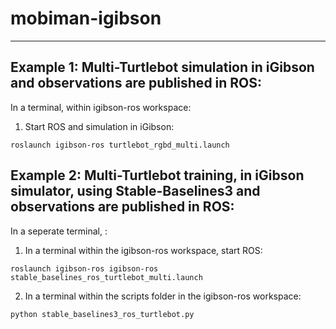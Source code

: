 # mobiman-igibson
<hr>

## Example 1: Multi-Turtlebot simulation in iGibson and observations are published in ROS:

In a terminal, within igibson-ros workspace:

1. Start ROS and simulation in iGibson:
```
roslaunch igibson-ros turtlebot_rgbd_multi.launch
```

## Example 2: Multi-Turtlebot training, in iGibson simulator, using Stable-Baselines3 and observations are published in ROS:

In a seperate terminal, :

1. In a terminal within the igibson-ros workspace, start ROS:
```
roslaunch igibson-ros igibson-ros stable_baselines_ros_turtlebot_multi.launch
```

2. In a terminal within the scripts folder in the igibson-ros workspace:
```
python stable_baselines3_ros_turtlebot.py
```

